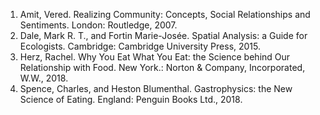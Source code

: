 1. Amit, Vered. Realizing Community: Concepts, Social Relationships and Sentiments. London: Routledge, 2007.  
2. Dale, Mark R. T., and Fortin Marie-Josée. Spatial Analysis: a Guide for Ecologists. Cambridge: Cambridge University Press, 2015.  
3. Herz, Rachel. Why You Eat What You Eat: the Science behind Our Relationship with Food. New York.: Norton & Company, Incorporated, W.W., 2018.  
4. Spence, Charles, and Heston Blumenthal. Gastrophysics: the New Science of Eating. England: Penguin Books Ltd., 2018.  
